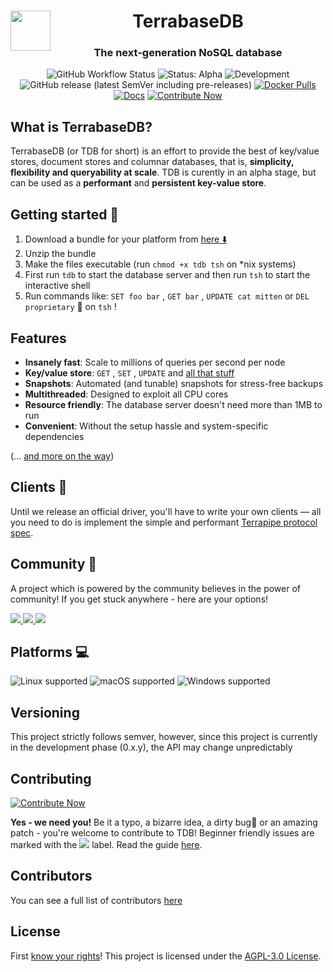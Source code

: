<html>
<div align="center">
<img src="https://raw.githubusercontent.com/terrabasedb/docs/master/docs/assets/img/favicon.ico" height=64 width=64 style="float:left">
<h1>Terrabase<b>DB</b></h1><h3>The next-generation NoSQL database</h3>

![GitHub Workflow Status](https://img.shields.io/github/workflow/status/terrabasedb/terrabasedb/Tests?style=flat-square) ![Status: Alpha](https://img.shields.io/badge/status-alpha-critical?style=flat-square) ![Development](https://img.shields.io/badge/development-actively%20developed-32CD32?style=flat-square) ![GitHub release (latest SemVer including pre-releases)](https://img.shields.io/github/v/release/terrabasedb/terrabasedb?include_prereleases&sort=semver&style=flat-square)
[![Docker Pulls](https://img.shields.io/docker/pulls/terrabasedb/tdb?style=flat-square)](https://hub.docker.com/r/terrabasedb/tdb)
[![Docs](https://img.shields.io/badge/readthedocs-here-blueviolet?style=flat-square)](https://terrabasedb.github.io/docs) [![Contribute Now](https://img.shields.io/badge/%F0%9F%8C%9Fcontribute-now-a94064)](https://ohsayan.github.io/thanks)

</div>
</html>

## What is TerrabaseDB?

TerrabaseDB (or TDB for short) is an effort to provide the best of key/value stores, document stores and columnar databases, that is, **simplicity, flexibility and queryability at scale**. TDB is curently in an alpha stage, but can be used as a **performant** and **persistent key-value store**.

## Getting started 🚀

1. Download a bundle for your platform from [here ⬇️ ](https://github.com/terrabasedb/terrabasedb/releases)
2. Unzip the bundle
3. Make the files executable (run `chmod +x tdb tsh` on *nix systems)
4. First run `tdb` to start the database server and then run `tsh` to start the interactive shell
5. Run commands like: `SET foo bar` , `GET bar` , `UPDATE cat mitten` or `DEL proprietary` 🤪 on `tsh` !

## Features

* **Insanely fast**: Scale to millions of queries per second per node
* **Key/value store**: `GET` , `SET` , `UPDATE` and [all that stuff](https://terrabasedb.github.io/docs/List-Of-Actions)
* **Snapshots**: Automated (and tunable) snapshots for stress-free backups
* **Multithreaded**: Designed to exploit all CPU cores
* **Resource friendly**: The database server doesn't need more than 1MB to run
* **Convenient**: Without the setup hassle and system-specific dependencies

(... [and more on the way](https://github.com/terrabasedb/terrabasedb/labels/roadmap))

## Clients 🔌

Until we release an official driver, you'll have to write your own clients — all you need to do is implement the simple and performant [Terrapipe protocol spec](https://terrabasedb.github.io/docs/Protocols/terrapipe/).

## Community 👐

A project which is powered by the community believes in the power of community! If you get stuck anywhere - here are your options!
<html>
<a href="https://gitter.im/terrabasehq/community"><img src="https://img.shields.io/badge/chat%20on-gitter-ed1965?logo=gitter&style=flat-square"></img>
</a>
<a href="https://join.slack.com/t/terrabasedb/shared_invite/zt-fnkfgzf7-~WO~RzGUUvTiYV4iPAMiiQ"><img src="https://img.shields.io/badge/discuss%20on-slack-4A154B?logo=slack&style=flat-square"></img>
</a><a href="https://discord.gg/QptWFdx"><img src="https://img.shields.io/badge/talk-on%20discord-7289DA?logo=discord&style=flat-square"></img></a>
</html>

## Platforms 💻

![Linux supported](https://img.shields.io/badge/Linux%20x86__64-supported%20✓-228B22?style=flat-square&logo=linux) ![macOS supported](https://img.shields.io/badge/macOS%20x86__64-supported%20✓-228B22?style=flat-square&logo=apple) ![Windows supported](https://img.shields.io/badge/Windows%20x86__64-supported%20✓-228B22?style=flat-square&logo=windows)

## Versioning 

This project strictly follows semver, however, since this project is currently in the development phase (0.x.y), the API may change unpredictably

## Contributing

[![Contribute Now](https://img.shields.io/badge/%F0%9F%8C%9Fcontribute-now-a94064?style=for-the-badge)](https://ohsayan.github.io/thanks)

**Yes - we need you!** Be it a typo, a bizarre idea, a dirty bug🐞 or an amazing patch - you're welcome to contribute to TDB! Beginner friendly issues are marked with the [<img src=https://img.shields.io/badge/L--easy-C71585>](https://github.com/terrabasedb/terrabasedb/labels/L-easy) label. Read the guide [here](./CONTRIBUTING.md).

## Contributors

You can see a full list of contributors [here](https://ohsayan.github.io/thanks)

## License

First [know your rights](https://medium.com/swlh/understanding-the-agpl-the-most-misunderstood-license-86fd1fe91275)! This project is licensed under the [AGPL-3.0 License](./LICENSE).

